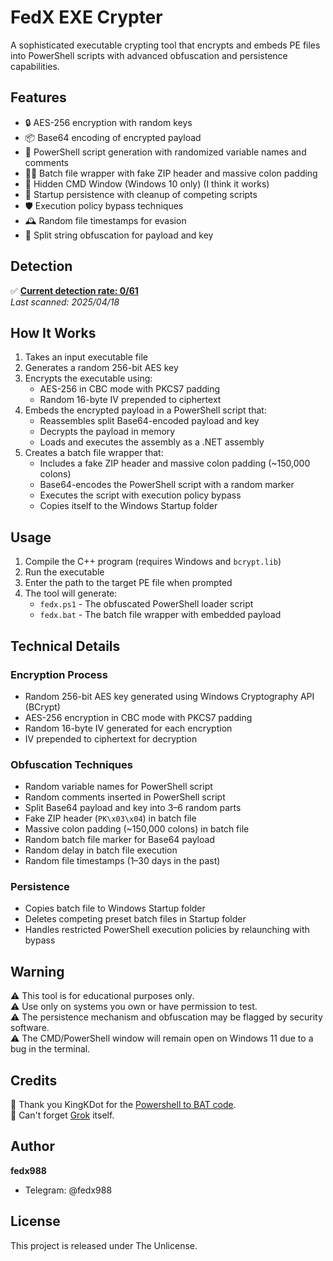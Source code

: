 # FedX EXE Crypter

A sophisticated executable crypting tool that encrypts and embeds PE files into PowerShell scripts with advanced obfuscation and persistence capabilities.

## Features

- 🔒 AES-256 encryption with random keys
- 📦 Base64 encoding of encrypted payload
- 🦠 PowerShell script generation with randomized variable names and comments
- 🏃‍♂️ Batch file wrapper with fake ZIP header and massive colon padding
- 🥷 Hidden CMD Window (Windows 10 only) (I think it works)
- 🔄 Startup persistence with cleanup of competing scripts
- 🛡️ Execution policy bypass techniques
- 🕰️ Random file timestamps for evasion
- 🔄 Split string obfuscation for payload and key

## Detection

✅ **[Current detection rate: 0/61](https://www.virustotal.com/gui/file/7e9d4e33d9639e1740da25471352aed1f86efa9aeb4f3f54555d2bf5da56abcf?nocache=1)**  
*Last scanned: 2025/04/18*

## How It Works

1. Takes an input executable file
2. Generates a random 256-bit AES key
3. Encrypts the executable using:
   - AES-256 in CBC mode with PKCS7 padding
   - Random 16-byte IV prepended to ciphertext
4. Embeds the encrypted payload in a PowerShell script that:
   - Reassembles split Base64-encoded payload and key
   - Decrypts the payload in memory
   - Loads and executes the assembly as a .NET assembly
5. Creates a batch file wrapper that:
   - Includes a fake ZIP header and massive colon padding (~150,000 colons)
   - Base64-encodes the PowerShell script with a random marker
   - Executes the script with execution policy bypass
   - Copies itself to the Windows Startup folder

## Usage

1. Compile the C++ program (requires Windows and `bcrypt.lib`)
2. Run the executable
3. Enter the path to the target PE file when prompted
4. The tool will generate:
   - `fedx.ps1` - The obfuscated PowerShell loader script
   - `fedx.bat` - The batch file wrapper with embedded payload

## Technical Details

### Encryption Process
- Random 256-bit AES key generated using Windows Cryptography API (BCrypt)
- AES-256 encryption in CBC mode with PKCS7 padding
- Random 16-byte IV generated for each encryption
- IV prepended to ciphertext for decryption

### Obfuscation Techniques
- Random variable names for PowerShell script
- Random comments inserted in PowerShell script
- Split Base64 payload and key into 3–6 random parts
- Fake ZIP header (`PK\x03\x04`) in batch file
- Massive colon padding (~150,000 colons) in batch file
- Random batch file marker for Base64 payload
- Random delay in batch file execution
- Random file timestamps (1–30 days in the past)

### Persistence
- Copies batch file to Windows Startup folder
- Deletes competing preset batch files in Startup folder
- Handles restricted PowerShell execution policies by relaunching with bypass

## Warning

⚠️ This tool is for educational purposes only.  
⚠️ Use only on systems you own or have permission to test.  
⚠️ The persistence mechanism and obfuscation may be flagged by security software.  
⚠️ The CMD/PowerShell window will remain open on Windows 11 due to a bug in the terminal.

## Credits

💖 Thank you KingKDot for the [Powershell to BAT code](https://github.com/KingKDot/powershell2bat).  
💖 Can't forget [Grok](https://grok.com) itself.

## Author

**fedx988**  
- Telegram: @fedx988

## License

This project is released under The Unlicense.

